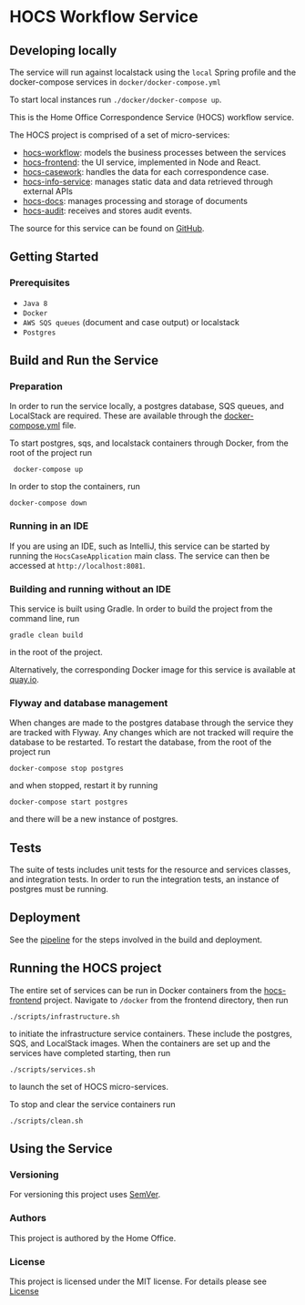 # HOCS Workflow Service
 
 ## Developing locally
 
 The service will run against localstack using the `local` Spring profile and the docker-compose services in `docker/docker-compose.yml`
 
 To start local instances run `./docker/docker-compose up`.
 

This is the Home Office Correspondence Service (HOCS) workflow service.

The HOCS project is comprised of a set of micro-services:
* [hocs-workflow](https://github.com/UKHomeOffice/hocs-workflow): models the business processes between the services
* [hocs-frontend](https://github.com/UKHomeOffice/hocs-frontend): the UI service, implemented in Node and React.
* [hocs-casework](https://github.com/UKHomeOffice/hocs-casework): handles the data for each correspondence case.
* [hocs-info-service](https://github.com/UKHomeOffice/hocs-info-service): manages static data and data retrieved through external APIs
* [hocs-docs](https://github.com/UKHomeOffice/hocs-docs): manages processing and storage of documents
* [hocs-audit](https://github.com/UKHomeOffice/hocs-audit): receives and stores audit events.

The source for this service can be found on [GitHub](https://github.com/UKHomeOffice/hocs-workflow.git).


## Getting Started

### Prerequisites

* ```Java 8```
* ```Docker```
* ```AWS SQS queues``` (document and case output) or localstack
* ```Postgres``` 
 

## Build and Run the Service

### Preparation
In order to run the service locally, a postgres database, SQS queues, and LocalStack are required. 
These are available through the [docker-compose.yml](docker-compose.yml) file.

To start postgres, sqs, and localstack containers through Docker, from the root of the project run 

```
 docker-compose up 
 ```
In order to stop the containers, run
````$xslt
docker-compose down
````

### Running in an IDE

If you are using an IDE, such as IntelliJ, this service can be started by running the ```HocsCaseApplication``` main class. 
The service can then be accessed at ```http://localhost:8081```.

### Building and running without an IDE

This service is built using Gradle. In order to build the project from the command line, run

```
gradle clean build
```
in the root of the project.

Alternatively, the corresponding Docker image for this service is available at [quay.io](https://quay.io/repository/ukhomeofficedigital/hocs-workflow).

### Flyway and database management

When changes are made to the postgres database through the service they are tracked with Flyway. Any changes which are not tracked will require the database to be restarted. 
To restart the database, from the root of the project run

```$xslt
docker-compose stop postgres
```
and when stopped, restart it by running
```$xslt
docker-compose start postgres
```
and there will be a new instance of postgres.

## Tests

The suite of tests includes unit tests for the resource and services classes, and integration tests. In order to run the integration tests, an instance of postgres must be running.


## Deployment

 See the [pipeline](.drone.yml) for the steps involved in the build and deployment.

## Running the HOCS project

The entire set of services can be run in Docker containers from the
 [hocs-frontend](https://github.com/UKHomeOffice/hocs-frontend) project. Navigate to ```/docker``` from the frontend directory, then run
 
 ```$xslt
./scripts/infrastructure.sh
```
to initiate the infrastructure service containers. These include the postgres, SQS, and LocalStack images. 
When the containers are set up and the services have completed starting, then run

```$xslt
./scripts/services.sh
```
to launch the set of HOCS micro-services.

To stop and clear the service containers run
```
./scripts/clean.sh
```
## Using the Service

### Versioning

For versioning this project uses [SemVer](https://semver.org/).

### Authors

This project is authored by the Home Office.

### License 

This project is licensed under the MIT license. For details please see [License](LICENSE) 

